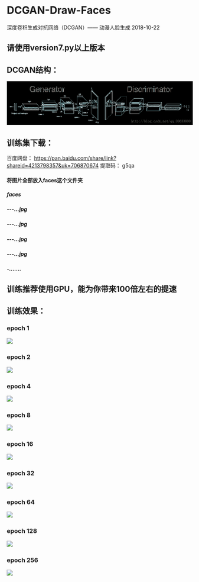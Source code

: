 # DCGAN-Draw-Faces
深度卷积生成对抗网络（DCGAN）—— 动漫人脸生成 2018-10-22
## 请使用version7.py以上版本
## DCGAN结构：
![](images/struct.png)
## 训练集下载：
百度网盘： https://pan.baidu.com/share/link?shareid=4213798357&uk=706870674
提取码： g5qa
#### 将图片全部放入faces这个文件夹
##### faces
#####     ---...jpg
#####     ---...jpg
#####     ---...jpg
#####     ---...jpg
#####     -.......
## 训练推荐使用GPU，能为你带来100倍左右的提速
## 训练效果：
### epoch 1
![](result1/DCGAN_GEN_1.png)
### epoch 2
![](result1/DCGAN_GEN_2.png)
### epoch 4
![](result1/DCGAN_GEN_4.png)
### epoch 8
![](result1/DCGAN_GEN_8.png)
### epoch 16
![](result1/DCGAN_GEN_16.png)
### epoch 32
![](result1/DCGAN_GEN_32.png)
### epoch 64
![](result1/DCGAN_GEN_64.png)
### epoch 128
![](result1/DCGAN_GEN_128.png)
### epoch 256
![](result1/DCGAN_GEN_256.png)
